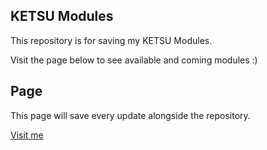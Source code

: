 ## KETSU Modules

This repository is for saving my KETSU Modules.

Visit the page below to see available and coming modules :)

## Page

This page will save every update alongside the repository.

[Visit me](https://ketsumodules.com/)